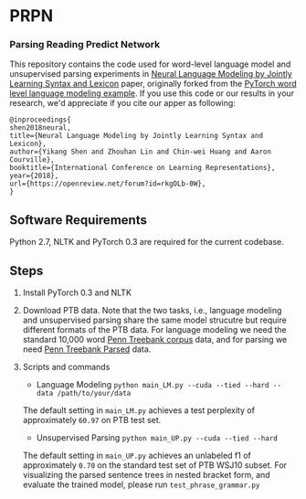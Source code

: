 # PRPN

### Parsing Reading Predict Network

This repository contains the code used for word-level language model and unsupervised parsing experiments in [Neural Language Modeling by Jointly Learning Syntax and Lexicon](https://openreview.net/forum?id=rkgOLb-0W) paper, originally forked from the [PyTorch word level language modeling example](https://github.com/pytorch/examples/tree/master/word_language_model).
If you use this code or our results in your research, we'd appreciate if you cite our apper as following:

```
@inproceedings{
shen2018neural,
title={Neural Language Modeling by Jointly Learning Syntax and Lexicon},
author={Yikang Shen and Zhouhan Lin and Chin-wei Huang and Aaron Courville},
booktitle={International Conference on Learning Representations},
year={2018},
url={https://openreview.net/forum?id=rkgOLb-0W},
}
```

## Software Requirements
Python 2.7, NLTK and PyTorch 0.3 are required for the current codebase.

## Steps

1. Install PyTorch 0.3 and NLTK

2. Download PTB data. Note that the two tasks, i.e., language modeling and unsupervised parsing share the same model strucutre but require different formats of the PTB data. For language modeling we need the standard 10,000 word [Penn Treebank corpus](https://github.com/pytorch/examples/tree/75e435f98ab7aaa7f82632d4e633e8e03070e8ac/word_language_model/data/penn) data, and for parsing we need [Penn Treebank Parsed](https://catalog.ldc.upenn.edu/ldc99t42) data.

3. Scripts and commands

  	+  Language Modeling
  	```python main_LM.py --cuda --tied --hard --data /path/to/your/data```

    The default setting in `main_LM.py` achieves a test perplexity of approximately `60.97` on PTB test set.

  	+ Unsupervised Parsing
    ```python main_UP.py --cuda --tied --hard```

    The default setting in `main_UP.py` achieves an unlabeled f1 of approximately `0.70` on the standard test set of PTB WSJ10 subset. For visualizing the parsed sentence trees in nested bracket form, and evaluate the trained model, please run
	```test_phrase_grammar.py```
